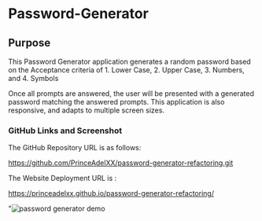# Password-Generator

## Purpose

This Password Generator application generates a random password based on the Acceptance criteria of 1. Lower Case, 2. Upper Case, 3. Numbers, and 4. Symbols

Once all prompts are answered, the user will be presented with a generated password matching the answered prompts. This application is also responsive, and adapts to multiple screen sizes.


### GitHub Links and Screenshot

The GitHub Repository URL is as follows:

https://github.com/PrinceAdelXX/password-generator-refactoring.git

The Website Deployment URL is :

https://princeadelxx.github.io/password-generator-refactoring/


 "<img src="/courses/526/files/486762/preview" alt="password generator demo">